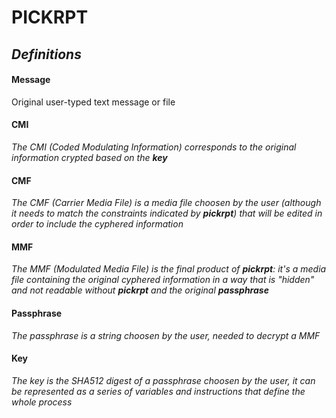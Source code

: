 # PICKRPT

## _Definitions_

#### Message
Original user-typed text message or file
#### CMI
_The CMI (Coded Modulating Information) corresponds to the original information crypted based on the **key**_
#### CMF
_The CMF (Carrier Media File) is a media file choosen by the user (although it needs to match the constraints indicated by **pickrpt**) that will be edited in order to include the cyphered information_
#### MMF
_The MMF (Modulated Media File) is the final product of **pickrpt**: it's a media file containing the original cyphered information in a way that is "hidden" and not readable without **pickrpt** and the original **passphrase**_
#### Passphrase
_The passphrase is a string choosen by the user, needed to decrypt a MMF_
#### Key
_The key is the SHA512 digest of a passphrase choosen by the user, it can be represented as a series of variables and instructions that define the whole process_
